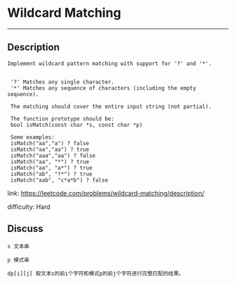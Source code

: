 # Wildcard Matching

-----------------------------------------

## Description

```
Implement wildcard pattern matching with support for '?' and '*'.
 
 
 '?' Matches any single character.
 '*' Matches any sequence of characters (including the empty sequence).
 
 The matching should cover the entire input string (not partial).
 
 The function prototype should be:
 bool isMatch(const char *s, const char *p)
 
 Some examples:
 isMatch("aa","a") ? false
 isMatch("aa","aa") ? true
 isMatch("aaa","aa") ? false
 isMatch("aa", "*") ? true
 isMatch("aa", "a*") ? true
 isMatch("ab", "?*") ? true
 isMatch("aab", "c*a*b") ? false
```

link: https://leetcode.com/problems/wildcard-matching/description/

difficulty: Hard

## Discuss

```
s 文本串

p 模式串

dp[i][j] 取文本s的前i个字符和模式p的前j个字符进行完整匹配的结果。
```